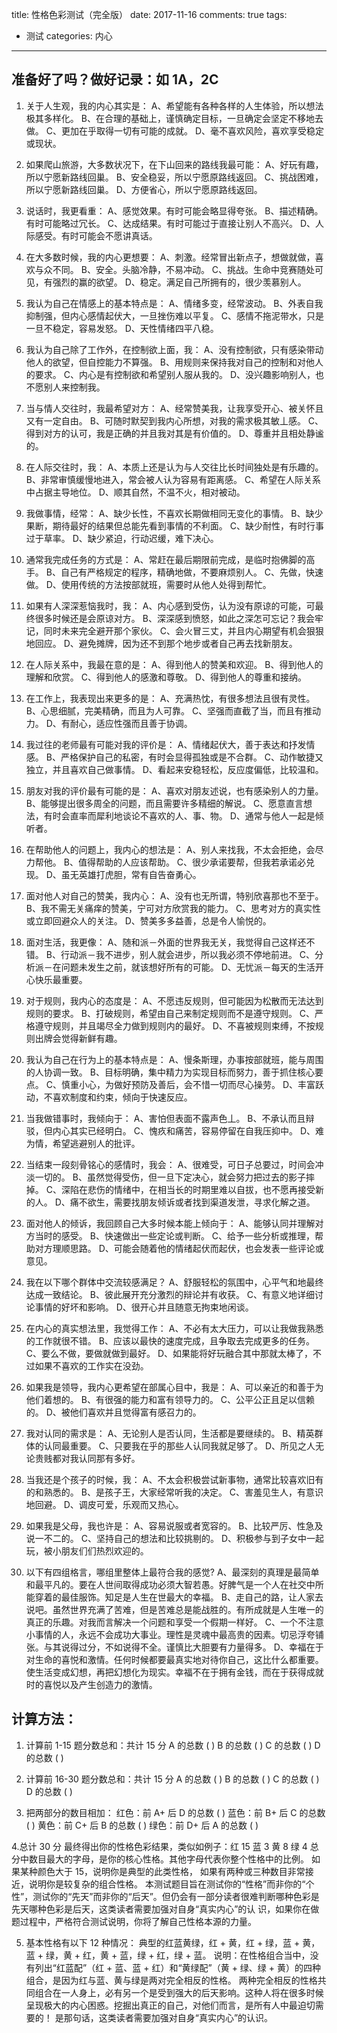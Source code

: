 title: 性格色彩测试（完全版）
date: 2017-11-16
comments: true
tags: 
 - 测试
categories: 内心
----------

## 准备好了吗？做好记录：如 1A，2C

1. 关于人生观，我的内心其实是：
A、希望能有各种各样的人生体验，所以想法极其多样化。
B、在合理的基础上，谨慎确定目标，一旦确定会坚定不移地去做。
C、更加在乎取得一切有可能的成就。
D、毫不喜欢风险，喜欢享受稳定或现状。

2. 如果爬山旅游，大多数状况下，在下山回来的路线我最可能：
A、好玩有趣，所以宁愿新路线回巢。
B、安全稳妥，所以宁愿原路线返回。
C、挑战困难，所以宁愿新路线回巢。
D、方便省心，所以宁愿原路线返回。

<!-- more -->

3. 说话时，我更看重：
A、感觉效果。有时可能会略显得夸张。
B、描述精确。有时可能略过冗长。
C、达成结果。有时可能过于直接让别人不高兴。
D、人际感受。有时可能会不愿讲真话。

4. 在大多数时候，我的内心更想要：
A、刺激。经常冒出新点子，想做就做，喜欢与众不同。
B、安全。头脑冷静，不易冲动。
C、挑战。生命中竞赛随处可见，有强烈的赢的欲望。
D、稳定。满足自己所拥有的，很少羡慕别人。

5. 我认为自己在情感上的基本特点是：
A、情绪多变，经常波动。
B、外表自我抑制强，但内心感情起伏大，一旦挫伤难以平复。
C、感情不拖泥带水，只是一旦不稳定，容易发怒。
D、天性情绪四平八稳。

6. 我认为自己除了工作外，在控制欲上面，我：
A、没有控制欲，只有感染带动他人的欲望，但自控能力不算强。
B、用规则来保持我对自己的控制和对他人的要求。
C、内心是有控制欲和希望别人服从我的。
D、没兴趣影响别人，也不愿别人来控制我。

7. 当与情人交往时，我最希望对方：
A、经常赞美我，让我享受开心、被关怀且又有一定自由。
B、可随时默契到我内心所想，对我的需求极其敏丄感。
C、得到对方的认可，我是正确的并且我对其是有价值的。
D、尊重并且相处静谧的。

8. 在人际交往时，我：
A、本质上还是认为与人交往比长时间独处是有乐趣的。
B、非常审慎缓慢地进入，常会被人认为容易有距离感。
C、希望在人际关系中占据主导地位。
D、顺其自然，不温不火，相对被动。

9. 我做事情，经常：
A、缺少长性，不喜欢长期做相同无变化的事情。
B、缺少果断，期待最好的结果但总能先看到事情的不利面。
C、缺少耐性，有时行事过于草率。
D、缺少紧迫，行动迟缓，难下决心。

10. 通常我完成任务的方式是：
A、常赶在最后期限前完成，是临时抱佛脚的高手。
B、自己有严格规定的程序，精确地做，不要麻烦别人。
C、先做，快速做。
D、使用传统的方法按部就班，需要时从他人处得到帮忙。

11. 如果有人深深惹恼我时，我：
A、内心感到受伤，认为没有原谅的可能，可最终很多时候还是会原谅对方。
B、深深感到愤怒，如此之深怎可忘记？我会牢记，同时未来完全避开那个家伙。
C、会火冒三丈，并且内心期望有机会狠狠地回应。
D、避免摊牌，因为还不到那个地步或者自己再去找新朋友。

12. 在人际关系中，我最在意的是：
A、得到他人的赞美和欢迎。
B、得到他人的理解和欣赏。
C、得到他人的感激和尊敬。
D、得到他人的尊重和接纳。

13. 在工作上，我表现出来更多的是：
A、充满热忱，有很多想法且很有灵性。
B、心思细腻，完美精确，而且为人可靠。
C、坚强而直截了当，而且有推动力。
D、有耐心，适应性强而且善于协调。

14. 我过往的老师最有可能对我的评价是：
A、情绪起伏大，善于表达和抒发情感。
B、严格保护自己的私密，有时会显得孤独或是不合群。
C、动作敏捷又独立，并且喜欢自己做事情。
D、看起来安稳轻松，反应度偏低，比较温和。

15. 朋友对我的评价最有可能的是：
A、喜欢对朋友述说，也有感染别人的力量。
B、能够提出很多周全的问题，而且需要许多精细的解说。
C、愿意直言想法，有时会直率而犀利地谈论不喜欢的人、事、物。
D、通常与他人一起是倾听者。

16. 在帮助他人的问题上，我内心的想法是：
A、别人来找我，不太会拒绝，会尽力帮他。
B、值得帮助的人应该帮助。
C、很少承诺要帮，但我若承诺必兑现。
D、虽无英雄打虎胆，常有自告奋勇心。

17. 面对他人对自己的赞美，我内心：
A、没有也无所谓，特别欣喜那也不至于。
B、我不需无关痛痒的赞美，宁可对方欣赏我的能力。
C、思考对方的真实性或立即回避众人的关注。
D、赞美多多益善，总是令人愉悦的。

18. 面对生活，我更像：
A、随和派－外面的世界我无关，我觉得自己这样还不错。
B、行动派－我不进步，别人就会进步，所以我必须不停地前进。
C、分析派－在问题未发生之前，就该想好所有的可能。
D、无忧派－每天的生活开心快乐最重要。

19. 对于规则，我内心的态度是：
A、不愿违反规则，但可能因为松散而无法达到规则的要求。
B、打破规则，希望由自己来制定规则而不是遵守规则。
C、严格遵守规则，并且竭尽全力做到规则内的最好。
D、不喜被规则束缚，不按规则出牌会觉得新鲜有趣。

20. 我认为自己在行为上的基本特点是：
A、慢条斯理，办事按部就班，能与周围的人协调一致。
B、目标明确，集中精力为实现目标而努力，善于抓住核心要点。
C、慎重小心，为做好预防及善后，会不惜一切而尽心操劳。
D、丰富跃动，不喜欢制度和约束，倾向于快速反应。

21. 当我做错事时，我倾向于：
A、害怕但表面不露声色丄。
B、不承认而且辩驳，但内心其实已经明白。
C、愧疚和痛苦，容易停留在自我压抑中。
D、难为情，希望逃避别人的批评。

22. 当结束一段刻骨铭心的感情时，我会：
A、很难受，可日子总要过，时间会冲淡一切的。
B、虽然觉得受伤，但一旦下定决心，就会努力把过去的影子摔掉。
C、深陷在悲伤的情绪中，在相当长的时期里难以自拔，也不愿再接受新的人。
D、痛不欲生，需要找朋友倾诉或者找到渠道发泄，寻求化解之道。

23. 面对他人的倾诉，我回顾自己大多时候本能上倾向于：
A、能够认同并理解对方当时的感受。
B、快速做出一些定论或判断。
C、给予一些分析或推理，帮助对方理顺思路。
D、可能会随着他的情绪起伏而起伏，也会发表一些评论或意见。

24. 我在以下哪个群体中交流较感满足？
A、舒服轻松的氛围中，心平气和地最终达成一致结论。
B、彼此展开充分激烈的辩论并有收获。
C、有意义地详细讨论事情的好坏和影响。
D、很开心并且随意无拘束地闲谈。

25. 在内心的真实想法里，我觉得工作：
A、不必有太大压力，可以让我做我熟悉的工作就很不错。
B、应该以最快的速度完成，且争取去完成更多的任务。
C、要么不做，要做就做到最好。
D、如果能将好玩融合其中那就太棒了，不过如果不喜欢的工作实在没劲。

26. 如果我是领导，我内心更希望在部属心目中，我是：
A、可以亲近的和善于为他们着想的。
B、有很强的能力和富有领导力的。
C、公平公正且足以信赖的。
D、被他们喜欢并且觉得富有感召力的。

27. 我对认同的需求是：
A、无论别人是否认同，生活都是要继续的。
B、精英群体的认同最重要。
C、只要我在乎的那些人认同我就足够了。
D、所见之人无论贵贱都对我认同那有多好。

28. 当我还是个孩子的时候，我：
A、不太会积极尝试新事物，通常比较喜欢旧有的和熟悉的。
B、是孩子王，大家经常听我的决定。
C、害羞见生人，有意识地回避。
D、调皮可爱，乐观而又热心。

29. 如果我是父母，我也许是：
A、容易说服或者宽容的。
B、比较严厉、性急及说一不二的。
C、坚持自己的想法和比较挑剔的。
D、积极参与到子女中一起玩，被小朋友们们热烈欢迎的。

30. 以下有四组格言，哪组里整体上最符合我的感觉?
A、最深刻的真理是最简单和最平凡的。要在人世间取得成功必须大智若愚。好脾气是一个人在社交中所能穿着的最佳服饰。知足是人生在世最大的幸福。
B、走自己的路，让人家去说吧。虽然世界充满了苦难，但是苦难总是能战胜的。有所成就是人生唯一的真正的乐趣。对我而言解决一个问题和享受一个假期一样好。
C、一个不注意小事情的人，永远不会成功大事业。理性是灵魂中最高贵的因素。切忌浮夸铺张。与其说得过分，不如说得不全。谨慎比大胆要有力量得多。
D、幸福在于对生命的喜悦和激情。任何时候都要最真实地对待你自己，这比什么都重要。使生活变成幻想，再把幻想化为现实。幸福不在于拥有金钱，而在于获得成就时的喜悦以及产生创造力的激情。

## 计算方法：

1. 计算前 1-15 题分数总和：共计 15 分
A 的总数 ( )
B 的总数 ( )
C 的总数 ( )
D 的总数 ( )

2. 计算前 16-30 题分数总和：共计 15 分
A 的总数 ( )
B 的总数 ( )
C 的总数 ( )
D 的总数 ( )

3. 把两部分的数目相加：
红色：前 A+ 后 D 的总数 ( )
蓝色：前 B+ 后 C 的总数 ( )
黄色：前 C+ 后 B 的总数 ( )
绿色：前 D+ 后 A 的总数 ( )

4.总计 30 分
最终得出你的性格色彩结果，类似如例子：红 15 蓝 3 黄 8 绿 4
总分中数目最大的字母，是你的核心性格。其他字母代表你整个性格中的比例。
如果某种颜色大于 15，说明你是典型的此类性格，
如果有两种或三种数目非常接近，说明你是较复杂的组合性格。
本测试题目旨在测试你的“性格”而非你的“个性”，测试你的“先天”而非你的“后天”。但仍会有一部分读者很难判断哪种色彩是先天哪种色彩是后天，这类读者需要加强对自身“真实内心”的认
识，如果你在做题过程中，严格符合测试说明，你将了解自己性格本源的力量。

5. 基本性格有以下 12 种情况：
典型的红蓝黄绿，红 + 黄，红 + 绿，蓝 + 黄，蓝 + 绿，黄 + 红，黄 + 蓝，绿 + 红，绿 + 蓝。
说明：在性格组合当中，没有列出“红蓝配”（红 + 蓝、蓝 + 红）和“黄绿配”（黄 + 绿、绿 + 黄）的四种组合，是因为红与蓝、黄与绿是两对完全相反的性格。
两种完全相反的性格共同组合在一人身上，必有另一个是受到强大的后天影响。这种人将在很多时候呈现极大的内心困惑。挖掘出真正的自己，对他们而言，是所有人中最迫切需要的！
是那句话，这类读者需要加强对自身“真实内心”的认识。

